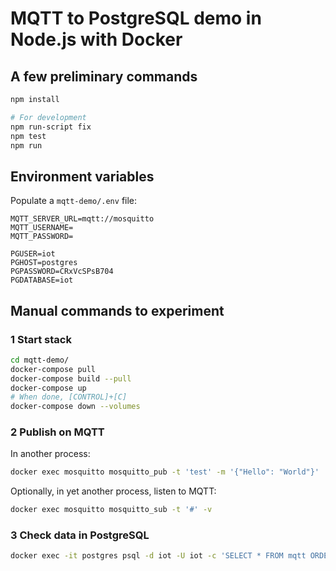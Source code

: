 # MQTT to PostgreSQL demo in Node.js with Docker

## A few preliminary commands

```sh
npm install

# For development
npm run-script fix
npm test
npm run
```

## Environment variables

Populate a `mqtt-demo/.env` file:

```env
MQTT_SERVER_URL=mqtt://mosquitto
MQTT_USERNAME=
MQTT_PASSWORD=

PGUSER=iot
PGHOST=postgres
PGPASSWORD=CRxVcSPsB704
PGDATABASE=iot
```

## Manual commands to experiment

### 1 Start stack

```sh
cd mqtt-demo/
docker-compose pull
docker-compose build --pull
docker-compose up
# When done, [CONTROL]+[C]
docker-compose down --volumes
```

### 2 Publish on MQTT

In another process:

```sh
docker exec mosquitto mosquitto_pub -t 'test' -m '{"Hello": "World"}'
```

Optionally, in yet another process, listen to MQTT:

```sh
docker exec mosquitto mosquitto_sub -t '#' -v
```

### 3 Check data in PostgreSQL

```sh
docker exec -it postgres psql -d iot -U iot -c 'SELECT * FROM mqtt ORDER BY id DESC LIMIT 10;'
```
